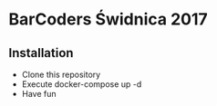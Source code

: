 # BarCoders Świdnica 2017

## Installation
* Clone this repository
* Execute docker-compose up -d
* Have fun
